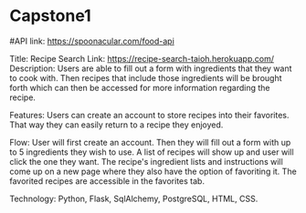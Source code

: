 # Capstone1
#API link: https://spoonacular.com/food-api

Title: Recipe Search
Link: https://recipe-search-taioh.herokuapp.com/ 
Description:
  Users are able to fill out a form with ingredients that they want to cook with. Then recipes that include those ingredients will be brought forth which can then be accessed for more information regarding the recipe.
  
Features:
  Users can create an account to store recipes into their favorites. That way they can easily return to a recipe they enjoyed.
  
Flow:
  User will first create an account. Then they will fill out a form with up to 5 ingredients they wish to use. A list of recipes will show up and user will click the one they want. The recipe's ingredient lists and instructions will come up on a new page where they also have the option of favoriting it. The favorited recipes are accessible in the favorites tab.
  
Technology:
  Python, Flask, SqlAlchemy, PostgreSQL, HTML, CSS.
